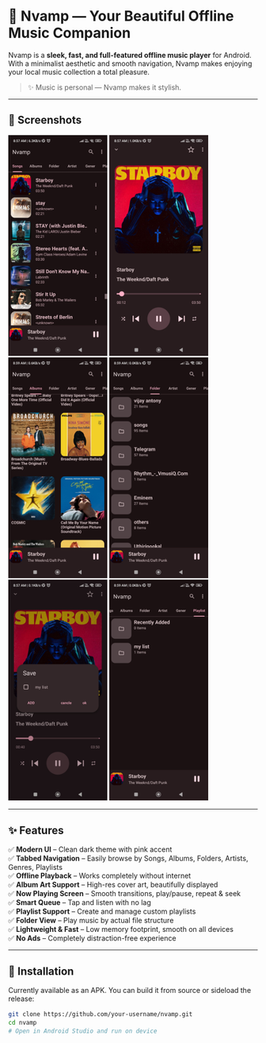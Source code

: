 # 🎵 Nvamp — Your Beautiful Offline Music Companion

Nvamp is a **sleek, fast, and full-featured offline music player** for Android. With a minimalist aesthetic and smooth navigation, Nvamp makes enjoying your local music collection a total pleasure.

> ✨ Music is personal — Nvamp makes it stylish.

---

## 📸 Screenshots

<p float="left">
  <img src="screenshots/song_list.jpg" width="200" />
  <img src="screenshots/now_playing.jpg" width="200" />
  <img src="screenshots/albums.jpg" width="200" />
  <img src="screenshots/folders.jpg" width="200" />
  <img src="screenshots/playlists.jpg" width="200" />
  <img src="screenshots/recent_playlists.jpg" width="200" />
</p>

---

## ✨ Features

✅ **Modern UI** – Clean dark theme with pink accent  
✅ **Tabbed Navigation** – Easily browse by Songs, Albums, Folders, Artists, Genres, Playlists  
✅ **Offline Playback** – Works completely without internet  
✅ **Album Art Support** – High-res cover art, beautifully displayed  
✅ **Now Playing Screen** – Smooth transitions, play/pause, repeat & seek  
✅ **Smart Queue** – Tap and listen with no lag  
✅ **Playlist Support** – Create and manage custom playlists  
✅ **Folder View** – Play music by actual file structure  
✅ **Lightweight & Fast** – Low memory footprint, smooth on all devices  
✅ **No Ads** – Completely distraction-free experience  

---

## 🚀 Installation

Currently available as an APK. You can build it from source or sideload the release:

```bash
git clone https://github.com/your-username/nvamp.git
cd nvamp
# Open in Android Studio and run on device

